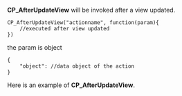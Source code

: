 __CP\_AfterUpdateView__ will be invoked after a view updated.

	CP_AfterUpdateView("actionname", function(param){
		//executed after view updated
	})

the param is object
	
	{
		"object": //data object of the action
	}

Here is an example of __CP\_AfterUpdateView__. 